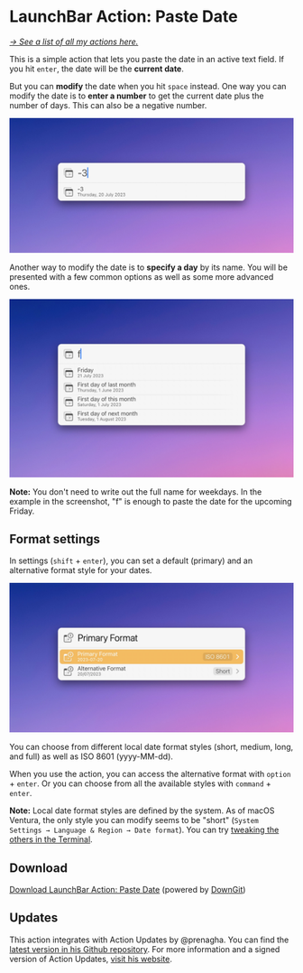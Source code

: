 # LaunchBar Action: Paste Date

*[→ See a list of all my actions here.](https://ptujec.github.io/launchbar)* 

This is a simple action that lets you paste the date in an active text field. If you hit `enter`, the date will be the **current date**. 

But you can **modify** the date when you hit `space` instead. One way you can modify the date is to **enter a number** to get the current date plus the number of days. This can also be a negative number.

<img src="01.jpg" width="634"/>

Another way to modify the date is to **specify a day** by its name. You will be presented with a few common options as well as some more advanced ones. 

<img src="02.jpg" width="634"/>

**Note:** You don't need to write out the full name for weekdays. In the example in the screenshot, "f" is enough to paste the date for the upcoming Friday.

## Format settings

In settings (`shift` + `enter`), you can set a default (primary) and an alternative format style for your dates.

<img src="03.jpg" width="634"/>

You can choose from different local date format styles (short, medium, long, and full) as well as ISO 8601 (yyyy-MM-dd). 

When you use the action, you can access the alternative format with `option` + `enter`. Or you can choose from all the available styles with `command` + `enter`.

**Note:** Local date format styles are defined by the system. As of macOS Ventura, the only style you can modify seems to be "short" (`System Settings → Language & Region → Date format`). 
You can try [tweaking the others in the Terminal](https://www.caseyliss.com/2022/11/14/ventura-date-formats). 

## Download

[Download LaunchBar Action: Paste Date](https://minhaskamal.github.io/DownGit/#/home?url=https://github.com/Ptujec/LaunchBar/tree/master/Paste-Date) (powered by [DownGit](https://github.com/MinhasKamal/DownGit))

## Updates

This action integrates with Action Updates by @prenagha. You can find the [latest version in his Github repository](https://github.com/prenagha/launchbar). For more information and a signed version of Action Updates, [visit his website](https://renaghan.com/launchbar/action-updates/).